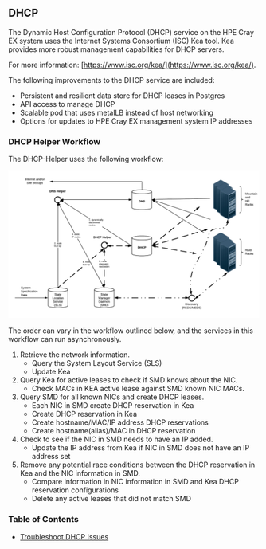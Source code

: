 ## DHCP

The Dynamic Host Configuration Protocol \(DHCP\) service on the HPE Cray EX system uses the Internet Systems Consortium \(ISC\) Kea tool. Kea provides more robust management capabilities for DHCP servers.

For more information: [https://www.isc.org/kea/](https://www.isc.org/kea/).

The following improvements to the DHCP service are included:

-   Persistent and resilient data store for DHCP leases in Postgres
-   API access to manage DHCP
-   Scalable pod that uses metalLB instead of host networking
-   Options for updates to HPE Cray EX management system IP addresses

### DHCP Helper Workflow

The DHCP-Helper uses the following workflow:

![DHCP Helper](../../../img/operations/DHCP_Helper.PNG)

The order can vary in the workflow outlined below, and the services in this workflow can run asynchronously.

1.  Retrieve the network information.
    -   Query the System Layout Service \(SLS\)
    -   Update Kea
2.  Query Kea for active leases to check if SMD knows about the NIC.
    -   Check MACs in KEA active lease against SMD known NIC MACs.
3.  Query SMD for all known NICs and create DHCP leases.
    -   Each NIC in SMD create DHCP reservation in Kea
    -   Create DHCP reservation in Kea
    -   Create hostname/MAC/IP address DHCP reservations
    -   Create hostname\(alias\)/MAC in DHCP reservation
4.  Check to see if the NIC in SMD needs to have an IP added.
    -   Update the IP address from Kea if NIC in SMD does not have an IP address set
5.  Remove any potential race conditions between the DHCP reservation in Kea and the NIC information in SMD.
    -   Compare information in NIC information in SMD and Kea DHCP reservation configurations
    -   Delete any active leases that did not match SMD

### Table of Contents

* [Troubleshoot DHCP Issues](Troubleshoot_DHCP_Issues.md)
